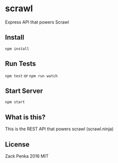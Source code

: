 # scrawl
Express API that powers Scrawl

## Install

`npm install`

## Run Tests

`npm test` or `npm run watch`

## Start Server

`npm start`

## What is this?

This is the REST API that powers scrawl (scrawl.ninja)

## License

Zack Penka 2016 MIT


